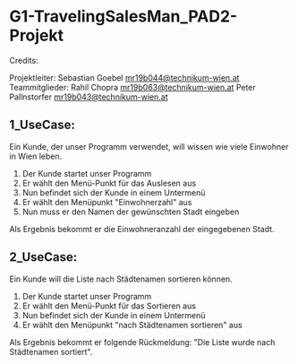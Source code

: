 # G1-TravelingSalesMan_PAD2-Projekt

Credits:

  Projektleiter:  Sebastian Goebel      mr19b044@technikum-wien.at
  Teammitglieder: Rahil Chopra          mr19b063@technikum-wien.at
                  Peter Pallnstorfer    mr19b043@technikum-wien.at

## 1_UseCase:

Ein Kunde, der unser Programm verwendet, will wissen wie viele Einwohner in Wien leben.

1. Der Kunde startet unser Programm
2. Er wählt den Menü-Punkt für das Auslesen aus
3. Nun befindet sich der Kunde in einem Untermenü
4. Er wählt den Menüpunkt "Einwohnerzahl" aus
5. Nun muss er den Namen der gewünschten Stadt eingeben

Als Ergebnis bekommt er die Einwohneranzahl der eingegebenen Stadt.

## 2_UseCase:

Ein Kunde will die Liste nach Städtenamen sortieren können.

1. Der Kunde startet unser Programm
2. Er wählt den Menü-Punkt für das Sortieren aus
3. Nun befindet sich der Kunde in einem Untermenü
4. Er wählt den Menüpunkt "nach Städtenamen sortieren" aus

Als Ergebnis bekommt er folgende Rückmeldung: "Die Liste wurde nach Städtenamen sortiert".
